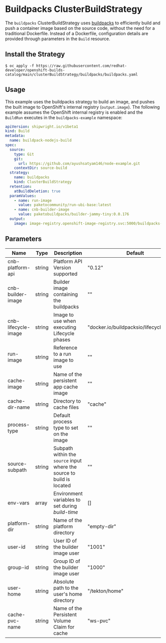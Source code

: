 # Buildpacks ClusterBuildStrategy
The `buildpacks` ClusterBuildStrategy uses [buildpacks](https://buildpacks.io/) to efficiently build and push a container image based on the source code, without the need for a traditional Dockerfile. Instead of a Dockerfile, configuration details are provided through parameters in the `Build` resource.

## Install the Strategy

```
$ oc apply -f https://raw.githubusercontent.com/redhat-developer/openshift-builds-catalog/main/clusterBuildStrategy/buildpacks/buildpacks.yaml
```

## Usage
This example uses the buildpacks strategy to build an image, and pushes the built image to OpenShift's internal registry (`output.image`). The following example assumes the OpenShift internal registry is enabled and the `BuildRun` executes in the `buildpacks-example` namespace:

```yaml
apiVersion: shipwright.io/v1beta1
kind: Build
metadata:
  name: buildpack-nodejs-build
spec:
  source:
    type: Git
    git: 
      url: https://github.com/ayushsatyam146/node-example.git
    contextDir: source-build
  strategy:
    name: buildpacks
    kind: ClusterBuildStrategy
  retention:
    atBuildDeletion: true
  paramValues:
    - name: run-image
      value: paketocommunity/run-ubi-base:latest
    - name: cnb-builder-image
      value: paketobuildpacks/builder-jammy-tiny:0.0.176
  output:
    image: image-registry.openshift-image-registry.svc:5000/buildpacks-example/taxi-app
```

## Parameters
| Name               | Type   | Description                                           | Default                                       |
| ------------------ | ------ | ----------------------------------------------------- | --------------------------------------------- |
| cnb-platform-api   | string | Platform API Version supported                        | "0.12"                                        |
| cnb-builder-image  | string | Builder image containing the buildpacks               | ""                                            |
| cnb-lifecycle-image | string | Image to use when executing Lifecycle phases          | "docker.io/buildpacksio/lifecycle:0.17.0"                                     |
| run-image          | string | Reference to a run image to use                        | ""                                            |
| cache-image        | string | Name of the persistent app cache image                 | ""                                            |
| cache-dir-name     | string | Directory to cache files                               | "cache"                                       |
| process-type       | string | Default process type to set on the image               | ""                                            |
| source-subpath     | string | Subpath within the `source` input where the source to build is located | ""                             |
| env-vars           | array  | Environment variables to set during _build-time_      | []                                            |
| platform-dir       | string | Name of the platform directory                         | "empty-dir"                                   |
| user-id            | string | User ID of the builder image user                      | "1001"                                        |
| group-id           | string | Group ID of the builder image user                     | "1000"                                        |
| user-home          | string | Absolute path to the user's home directory             | "/tekton/home"                                |
| cache-pvc-name     | string | Name of the Persistent Volume Claim for cache          | "ws-pvc"                                      |